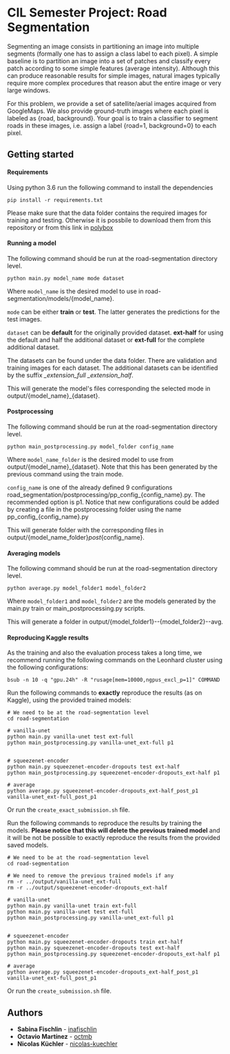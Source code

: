 # CIL Semester Project: Road Segmentation


Segmenting an image consists in partitioning an image into multiple segments (formally one has to assign a class label to each pixel). A simple baseline is to partition an image into a set of patches and classify every patch according to some simple features (average intensity). Although this can produce reasonable results for simple images, natural images typically require more complex procedures that reason abut the entire image or very large windows.

For this problem, we provide a set of satellite/aerial images acquired from GoogleMaps. We also provide ground-truth images where each pixel is labeled as {road, background}. Your goal is to train a classifier to segment roads in these images, i.e. assign a label {road=1, background=0} to each pixel.

## Getting started

#### Requirements

Using python 3.6 run the following command to install the dependencies

```
pip install -r requirements.txt
```

Please make sure that the data folder contains the required images for training and testing. Otherwise it is possbile to download them from this repository or 
from this link in [polybox](https://polybox.ethz.ch/index.php/s/TrQJKnHl6qQ7UdE)

#### Running a model

The following command should be run at the road-segmentation directory level.

```
python main.py model_name mode dataset
```

Where `model_name` is the desired model to use in road-segmentation/models/{model_name}.

`mode` can be either **train** or **test**. The latter generates the predictions for the test images.

`dataset` can be **default** for the originally provided dataset. **ext-half** for using the default and half the additional dataset or **ext-full**
for the complete additional dataset.

The datasets can be found under the data folder. There are validation and training images for each dataset. The additional datasets can be identified by the
suffix *_extension_full* *_extension_half*.

This will generate the model's files corresponding the selected mode in output/{model_name}_{dataset}.

#### Postprocessing

The following command should be run at the road-segmentation directory level.

```
python main_postprocessing.py model_folder config_name
```

Where `model_name_folder` is the desired model to use from output/{model_name}_{dataset}. Note that this has been generated by the previous command using the train mode.

`config_name` is one of the already defined 9 configurations road_segmentation/postprocessing/pp_config_{config_name}.py. The recommended option is p1.
Notice that new configurations could be added by creating a file in the postprocessing folder using the name pp_config_{config_name}.py

This will generate folder with the corresponding files in output/{model_name_folder}_post_{config_name}.

#### Averaging models

The following command should be run at the road-segmentation directory level.

```
python average.py model_folder1 model_folder2
```

Where `model_folder1` and `model_folder2` are the models generated by the main.py train or main_postprocessing.py scripts.

This will generate a folder in output/{model_folder1}--{model_folder2}--avg.


#### Reproducing Kaggle results

As the training and also the evaluation process takes a long time, we recommend running the following commands
on the Leonhard cluster using the following configurations:

```
bsub -n 10 -q "gpu.24h" -R "rusage[mem=10000,ngpus_excl_p=1]" COMMAND
```

Run the following commands to **exactly** reproduce the results (as on Kaggle), using the provided trained models:

```
# We need to be at the road-segmentation level
cd road-segmentation

# vanilla-unet
python main.py vanilla-unet test ext-full
python main_postprocessing.py vanilla-unet_ext-full p1


# squeezenet-encoder
python main.py squeezenet-encoder-dropouts test ext-half
python main_postprocessing.py squeezenet-encoder-dropouts_ext-half p1

# average
python average.py squeezenet-encoder-dropouts_ext-half_post_p1 vanilla-unet_ext-full_post_p1
```
Or run the `create_exact_submission.sh` file.


Run the following commands to reproduce the results by training the models.
**Please notice that this will delete the previous trained model** and it will be
not be possible to exactly reproduce the results from the provided saved models.


```
# We need to be at the road-segmentation level
cd road-segmentation

# We need to remove the previous trained models if any
rm -r ../output/vanilla-unet_ext-full
rm -r ../output/squeezenet-encoder-dropouts_ext-half

# vanilla-unet
python main.py vanilla-unet train ext-full
python main.py vanilla-unet test ext-full
python main_postprocessing.py vanilla-unet_ext-full p1


# squeezenet-encoder
python main.py squeezenet-encoder-dropouts train ext-half
python main.py squeezenet-encoder-dropouts test ext-half
python main_postprocessing.py squeezenet-encoder-dropouts_ext-half p1

# average
python average.py squeezenet-encoder-dropouts_ext-half_post_p1 vanilla-unet_ext-full_post_p1
```
Or run the `create_submission.sh` file.

## Authors

* **Sabina Fischlin** - [inafischlin](https://gitlab.com/inafischlin)
* **Octavio Martínez** - [octmb](https://gitlab.com/octmb)
* **Nicolas Küchler** - [nicolas-kuechler](https://gitlab.com/nicolas-kuechler)
